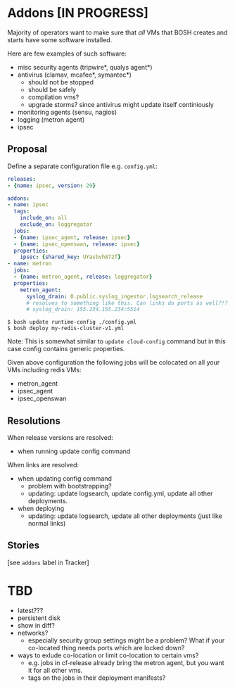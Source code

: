 # Addons [IN PROGRESS]

Majority of operators want to make sure that *all* VMs that BOSH creates and starts have some software installed.

Here are few examples of such software:

- misc security agents (tripwire*, qualys agent*)
- antivirus (clamav, mcafee*, symantec*)
  - should not be stopped
  - should be safely
  - compilation vms?
  - upgrade storms? since antivirus might update itself continiously
- monitoring agents (sensu, nagios)
- logging (metron agent)
- ipsec

## Proposal

Define a separate configuration file e.g. `config.yml`:

```yaml
releases:
- {name: ipsec, version: 29}

addons:
- name: ipsec
  tags:
    include_on: all
    exclude_on: loggregator
  jobs:
  - {name: ipsec_agent, release: ipsec}
  - {name: ipsec_openswan, release: ipsec}
  properties:
    ipsec: {shared_key: UYasbvh872f}
- name: metron
  jobs:
  - {name: metron_agent, release: loggregator}
  properties:
    metron_agent:
      syslog_drain: 0.public.syslog_ingestor.logsearch_release
      # resolves to something like this. Can links do ports as well?!?
      # syslog_drain: 155.234.155.234:5514
```

```
$ bosh update runtime-config ./config.yml
$ bosh deploy my-redis-cluster-v1.yml
```

Note: This is somewhat similar to `update cloud-config` command but in this case config contains generic properties.

Given above configuration the following jobs will be colocated on all your VMs including redis VMs:

- metron_agent
- ipsec_agent
- ipsec_openswan

## Resolutions

When release versions are resolved:

- when running update config command

When links are resolved:

- when updating config command
  - problem with bootstrapping?
  - updating: update logsearch, update config.yml, update all other deployments.
- when deploying
  - updating: update logsearch, update all other deployments (just like normal links)

## Stories

[see `addons` label in Tracker]

# TBD

- latest???
- persistent disk
- show in diff?
- networks?
  - especially security group settings might be a problem? What if your co-located thing needs ports which are locked down?
- ways to exlude co-location or limit co-location to certain vms?
  - e.g. jobs in cf-release already bring the metron agent, but you want it for all other vms.
  - tags on the jobs in their deployment manifests?
